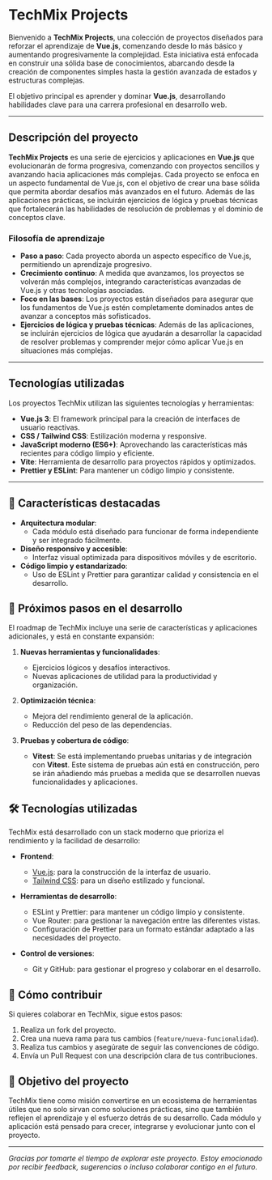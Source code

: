 # **TechMix Projects**

Bienvenido a **TechMix Projects**, una colección de proyectos diseñados para reforzar el aprendizaje de **Vue.js**, comenzando desde lo más básico y aumentando progresivamente la complejidad. Esta iniciativa está enfocada en construir una sólida base de conocimientos, abarcando desde la creación de componentes simples hasta la gestión avanzada de estados y estructuras complejas.

El objetivo principal es aprender y dominar **Vue.js**, desarrollando habilidades clave para una carrera profesional en desarrollo web.

---

## **Descripción del proyecto**

**TechMix Projects** es una serie de ejercicios y aplicaciones en **Vue.js** que evolucionarán de forma progresiva, comenzando con proyectos sencillos y avanzando hacia aplicaciones más complejas. Cada proyecto se enfoca en un aspecto fundamental de Vue.js, con el objetivo de crear una base sólida que permita abordar desafíos más avanzados en el futuro. Además de las aplicaciones prácticas, se incluirán ejercicios de lógica y pruebas técnicas que fortalecerán las habilidades de resolución de problemas y el dominio de conceptos clave.

### **Filosofía de aprendizaje**

- **Paso a paso**: Cada proyecto aborda un aspecto específico de Vue.js, permitiendo un aprendizaje progresivo.
- **Crecimiento continuo**: A medida que avanzamos, los proyectos se volverán más complejos, integrando características avanzadas de Vue.js y otras tecnologías asociadas.
- **Foco en las bases**: Los proyectos están diseñados para asegurar que los fundamentos de Vue.js estén completamente dominados antes de avanzar a conceptos más sofisticados.
- **Ejercicios de lógica y pruebas técnicas**: Además de las aplicaciones, se incluirán ejercicios de lógica que ayudarán a desarrollar la capacidad de resolver problemas y comprender mejor cómo aplicar Vue.js en situaciones más complejas.

---

## **Tecnologías utilizadas**

Los proyectos TechMix utilizan las siguientes tecnologías y herramientas:

- **Vue.js 3**: El framework principal para la creación de interfaces de usuario reactivas.
- **CSS / Tailwind CSS**: Estilización moderna y responsive.
- **JavaScript moderno (ES6+)**: Aprovechando las características más recientes para código limpio y eficiente.
- **Vite**: Herramienta de desarrollo para proyectos rápidos y optimizados.
- **Prettier y ESLint**: Para mantener un código limpio y consistente.

---

## 🌟 Características destacadas

- **Arquitectura modular**:
  - Cada módulo está diseñado para funcionar de forma independiente y ser integrado fácilmente.
- **Diseño responsivo y accesible**:
  - Interfaz visual optimizada para dispositivos móviles y de escritorio.
- **Código limpio y estandarizado**:
  - Uso de ESLint y Prettier para garantizar calidad y consistencia en el desarrollo.

## 🚀 Próximos pasos en el desarrollo

El roadmap de TechMix incluye una serie de características y aplicaciones adicionales, y está en constante expansión:

1. **Nuevas herramientas y funcionalidades**:
   - Ejercicios lógicos y desafíos interactivos.
   - Nuevas aplicaciones de utilidad para la productividad y organización.
2. **Optimización técnica**:

   - Mejora del rendimiento general de la aplicación.
   - Reducción del peso de las dependencias.

3. **Pruebas y cobertura de código**:
   - **Vitest**: Se está implementando pruebas unitarias y de integración con **Vitest**. Este sistema de pruebas aún está en construcción, pero se irán añadiendo más pruebas a medida que se desarrollen nuevas funcionalidades y aplicaciones.

## 🛠️ Tecnologías utilizadas

TechMix está desarrollado con un stack moderno que prioriza el rendimiento y la facilidad de desarrollo:

- **Frontend**:

  - [Vue.js](https://vuejs.org/): para la construcción de la interfaz de usuario.
  - [Tailwind CSS](https://tailwindcss.com/): para un diseño estilizado y funcional.

- **Herramientas de desarrollo**:

  - ESLint y Prettier: para mantener un código limpio y consistente.
  - Vue Router: para gestionar la navegación entre las diferentes vistas.
  - Configuración de Prettier para un formato estándar adaptado a las necesidades del proyecto.

- **Control de versiones**:
  - Git y GitHub: para gestionar el progreso y colaborar en el desarrollo.

## 🤝 Cómo contribuir

Si quieres colaborar en TechMix, sigue estos pasos:

1. Realiza un fork del proyecto.
2. Crea una nueva rama para tus cambios (`feature/nueva-funcionalidad`).
3. Realiza tus cambios y asegúrate de seguir las convenciones de código.
4. Envía un Pull Request con una descripción clara de tus contribuciones.

## 🎯 Objetivo del proyecto

TechMix tiene como misión convertirse en un ecosistema de herramientas útiles que no solo sirvan como soluciones prácticas, sino que también reflejen el aprendizaje y el esfuerzo detrás de su desarrollo. Cada módulo y aplicación está pensado para crecer, integrarse y evolucionar junto con el proyecto.

---

_Gracias por tomarte el tiempo de explorar este proyecto. Estoy emocionado por recibir feedback, sugerencias o incluso colaborar contigo en el futuro._
